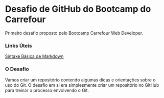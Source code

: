 # Desafio de GitHub do Bootcamp do Carrefour
Primeiro desafio proposto pelo Bootcamp Carrefour Web Developer.

### Links Úteis
[Sintaxe Básica de Markdown](https://www.markdownguide.org/basic-syntax/)

### O Desafio
Vamos criar um repositório contendo algumas dicas e orientações sobre o uso do Git.
O desafio em si era simplesmente criar um repositório no GitHub para treinar o processo envolvendo o Git.

